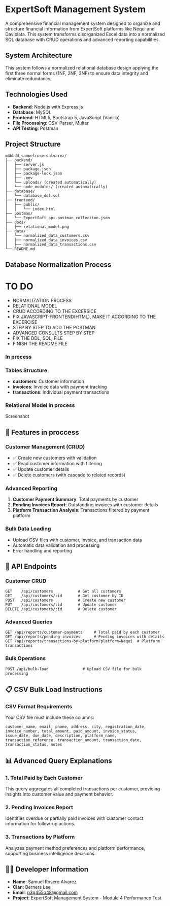 # ExpertSoft Management System

A comprehensive financial management system designed to organize and structure financial information from ExpertSoft platforms like Nequi and Daviplata. This system transforms disorganized Excel data into a normalized SQL database with CRUD operations and advanced reporting capabilities.

## System Architecture

This system follows a normalized relational database design applying the first three normal forms (1NF, 2NF, 3NF) to ensure data integrity and eliminate redundancy.

## Technologies Used

- **Backend**: Node.js with Express.js
- **Database**: MySQL
- **Frontend**: HTML5, Bootstrap 5, JavaScript (Vanilla)
- **File Processing**: CSV-Parser, Multer
- **API Testing**: Postman

##  Project Structure
```
m4bbdd_samuelroseroalvarez/
├── backend/
│   ├── server.js
│   ├── package.json
│   ├── package-lock.json
│   ├── .env
│   └── uploads/ (created automatically)
│   └── node_modules/ (created automatically)
├── database/
│   └── database_ddl.sql
├── frontend/
│   ├── public/
│   │   └── index.html
├── postman/
│   └── ExpertSoft_api.postman_collection.json
├── docs/
│   ├── relational_model.png
├── data/
│   └── normalized_data_customers.csv
│   ├── normalized_data_invoices.csv
│   ├── normalized_data_transactions.csv
└── README.md
```

##  Database Normalization Process

# TO DO
- NORMALIZATION PROCESS
- RELATIONAL MODEL
- CRUD ACCORDING TO THE EXCERSICE
- FIX JAVASCRIPT-FRONTEND(HTML), MAKE IT ACCORDING TO THE EXCERCISE
- STEP BY STEP TO ADD THE POSTMAN
- ADVANCED CONSULTS STEP BY STEP
- FIX THE DDL, SQL, FILE
- FINISH THE README FILE 


### In process

### Tables Structure
- **customers**: Customer information
- **invoices**: Invoice data with payment tracking
- **transactions**: Individual payment transactions

### Relational Model in process

Screenshot

## 📱 Features in proccess

### Customer Management (CRUD)
- ✅ Create new customers with validation
- ✅ Read customer information with filtering
- ✅ Update customer details
- ✅ Delete customers (with cascade to related records)

### Advanced Reporting
1. **Customer Payment Summary**: Total payments by customer
2. **Pending Invoices Report**: Outstanding invoices with customer details
3. **Platform Transaction Analysis**: Transactions filtered by payment platform

### Bulk Data Loading
- Upload CSV files with customer, invoice, and transaction data
- Automatic data validation and processing
- Error handling and reporting

## 🔗 API Endpoints

### Customer CRUD
```http
GET    /api/customers           # Get all customers
GET    /api/customers/:id       # Get customer by ID
POST   /api/customers           # Create new customer
PUT    /api/customers/:id       # Update customer
DELETE /api/customers/:id       # Delete customer
```

### Advanced Queries
```http
GET /api/reports/customer-payments     # Total paid by each customer
GET /api/reports/pending-invoices      # Pending invoices with details
GET /api/reports/transactions-by-platform?platform=Nequi  # Platform transactions
```

### Bulk Operations
```http
POST /api/bulk-load               # Upload CSV file for bulk processing
```

## 📋 CSV Bulk Load Instructions

### CSV Format Requirements
Your CSV file must include these columns:
```
customer_name, email, phone, address, city, registration_date,
invoice_number, total_amount, paid_amount, invoice_status,
issue_date, due_date, description, platform_name,
transaction_reference, transaction_amount, transaction_date,
transaction_status, notes
```

## 📊 Advanced Query Explanations

### 1. Total Paid by Each Customer
This query aggregates all completed transactions per customer, providing insights into customer value and payment behavior.

### 2. Pending Invoices Report
Identifies overdue or partially paid invoices with customer contact information for follow-up actions.

### 3. Transactions by Platform
Analyzes payment method preferences and platform performance, supporting business intelligence decisions.


## 👨‍💻 Developer Information

- **Name**: Samuel Rosero Alvarez
- **Clan**: Berners Lee
- **Email**: p3g455o48@gmail.com
- **Project**: ExpertSoft Management System - Module 4 Performance Test